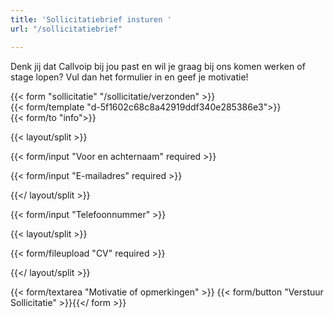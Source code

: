 ```yaml
---
title: 'Sollicitatiebrief insturen '
url: "/sollicitatiebrief"

---
```

Denk jij dat Callvoip bij jou past en wil je graag bij ons komen werken of stage lopen? Vul dan het formulier in en geef je motivatie!

{{< form "sollicitatie" "/sollicitatie/verzonden" >}}  
{{< form/template "d-5f1602c68c8a42919ddf340e285386e3">}}  
{{< form/to "info">}}

{{< layout/split >}}

{{< form/input "Voor en achternaam" required >}}

{{< form/input "E-mailadres" required >}}

{{</ layout/split >}}

{{< form/input "Telefoonnummer" >}}

{{< layout/split >}}

{{< form/fileupload "CV" required >}}

{{</ layout/split >}}

{{< form/textarea "Motivatie of opmerkingen" >}} {{< form/button "Verstuur Sollicitatie" >}}{{</ form >}}
